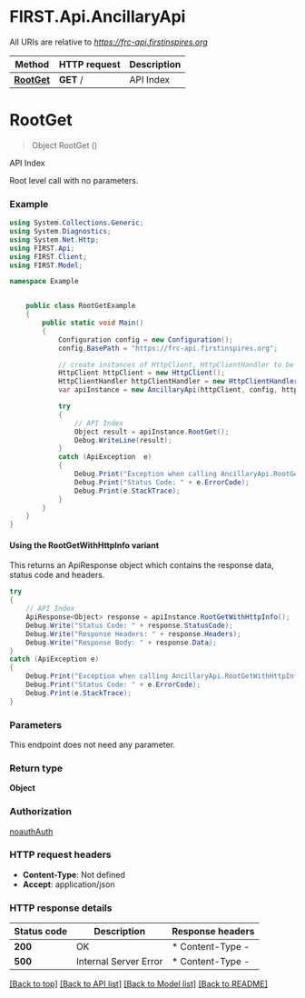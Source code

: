 # FIRST.Api.AncillaryApi

All URIs are relative to *https://frc-api.firstinspires.org*

| Method | HTTP request | Description |
|--------|--------------|-------------|
| [**RootGet**](AncillaryApi.md#rootget) | **GET** / | API Index |

<a id="rootget"></a>
# **RootGet**
> Object RootGet ()

API Index

Root level call with no parameters.

### Example
```csharp
using System.Collections.Generic;
using System.Diagnostics;
using System.Net.Http;
using FIRST.Api;
using FIRST.Client;
using FIRST.Model;

namespace Example


    public class RootGetExample
    {
        public static void Main()
        {
            Configuration config = new Configuration();
            config.BasePath = "https://frc-api.firstinspires.org";

            // create instances of HttpClient, HttpClientHandler to be reused later with different Api classes
            HttpClient httpClient = new HttpClient();
            HttpClientHandler httpClientHandler = new HttpClientHandler();
            var apiInstance = new AncillaryApi(httpClient, config, httpClientHandler);

            try
            {
                // API Index
                Object result = apiInstance.RootGet();
                Debug.WriteLine(result);
            }
            catch (ApiException  e)
            {
                Debug.Print("Exception when calling AncillaryApi.RootGet: " + e.Message);
                Debug.Print("Status Code: " + e.ErrorCode);
                Debug.Print(e.StackTrace);
            }
        }
    }
}
```

#### Using the RootGetWithHttpInfo variant
This returns an ApiResponse object which contains the response data, status code and headers.

```csharp
try
{
    // API Index
    ApiResponse<Object> response = apiInstance.RootGetWithHttpInfo();
    Debug.Write("Status Code: " + response.StatusCode);
    Debug.Write("Response Headers: " + response.Headers);
    Debug.Write("Response Body: " + response.Data);
}
catch (ApiException e)
{
    Debug.Print("Exception when calling AncillaryApi.RootGetWithHttpInfo: " + e.Message);
    Debug.Print("Status Code: " + e.ErrorCode);
    Debug.Print(e.StackTrace);
}
```

### Parameters
This endpoint does not need any parameter.
### Return type

**Object**

### Authorization

[noauthAuth](../README.md#noauthAuth)

### HTTP request headers

 - **Content-Type**: Not defined
 - **Accept**: application/json


### HTTP response details
| Status code | Description | Response headers |
|-------------|-------------|------------------|
| **200** | OK |  * Content-Type -  <br>  |
| **500** | Internal Server Error |  * Content-Type -  <br>  |

[[Back to top]](#) [[Back to API list]](../../README.md#documentation-for-api-endpoints) [[Back to Model list]](../../README.md#documentation-for-models) [[Back to README]](../../README.md)

